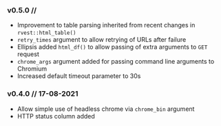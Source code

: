 ### v0.5.0 // 
+ Improvement to table parsing inherited from recent changes in `rvest::html_table()`
+ `retry_times` argument to allow retrying of URLs after failure
+ Ellipsis added  `html_df()` to allow passing of extra arguments to `GET` request
+ `chrome_args` argument added for passing command line arguments to Chromium
+ Increased default timeout parameter to 30s

### v0.4.0 // 17-08-2021
+ Allow simple use of headless chrome via `chrome_bin` argument
+ HTTP status column added

